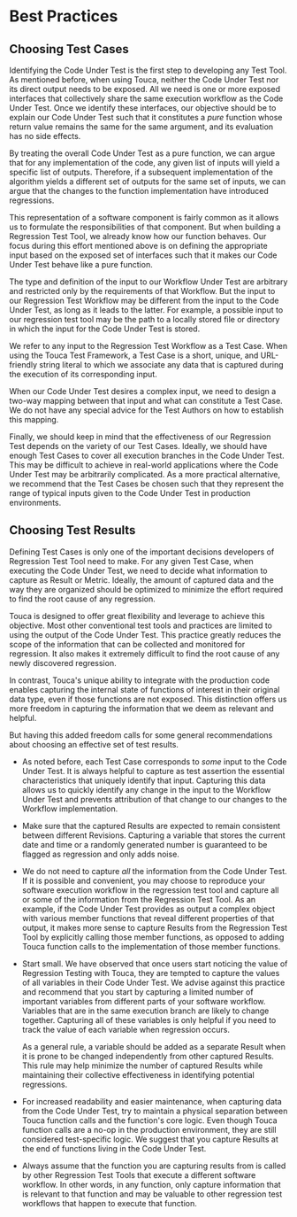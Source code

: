 # Best Practices

## Choosing Test Cases

Identifying the Code Under Test is the first step to developing any Test Tool.
As mentioned before, when using Touca, neither the Code Under Test nor its
direct output needs to be exposed. All we need is one or more exposed interfaces
that collectively share the same execution workflow as the Code Under Test. Once
we identify these interfaces, our objective should be to explain our Code Under
Test such that it constitutes a _pure_ function whose return value remains the
same for the same argument, and its evaluation has no side effects.

By treating the overall Code Under Test as a pure function, we can argue that
for any implementation of the code, any given list of inputs will yield a
specific list of outputs. Therefore, if a subsequent implementation of the
algorithm yields a different set of outputs for the same set of inputs, we can
argue that the changes to the function implementation have introduced
regressions.

This representation of a software component is fairly common as it allows us to
formulate the responsibilities of that component. But when building a Regression
Test Tool, we already know how our function behaves. Our focus during this
effort mentioned above is on defining the appropriate input based on the exposed
set of interfaces such that it makes our Code Under Test behave like a pure
function.

The type and definition of the input to our Workflow Under Test are arbitrary
and restricted only by the requirements of that Workflow. But the input to our
Regression Test Workflow may be different from the input to the Code Under Test,
as long as it leads to the latter. For example, a possible input to our
regression test tool may be the path to a locally stored file or directory in
which the input for the Code Under Test is stored.

We refer to any input to the Regression Test Workflow as a Test Case. When using
the Touca Test Framework, a Test Case is a short, unique, and URL-friendly
string literal to which we associate any data that is captured during the
execution of its corresponding input.

When our Code Under Test desires a complex input, we need to design a two-way
mapping between that input and what can constitute a Test Case. We do not have
any special advice for the Test Authors on how to establish this mapping.

Finally, we should keep in mind that the effectiveness of our Regression Test
depends on the variety of our Test Cases. Ideally, we should have enough Test
Cases to cover all execution branches in the Code Under Test. This may be
difficult to achieve in real-world applications where the Code Under Test may be
arbitrarily complicated. As a more practical alternative, we recommend that the
Test Cases be chosen such that they represent the range of typical inputs given
to the Code Under Test in production environments.

## Choosing Test Results

Defining Test Cases is only one of the important decisions developers of
Regression Test Tool need to make. For any given Test Case, when executing the
Code Under Test, we need to decide what information to capture as Result or
Metric. Ideally, the amount of captured data and the way they are organized
should be optimized to minimize the effort required to find the root cause of
any regression.

Touca is designed to offer great flexibility and leverage to achieve this
objective. Most other conventional test tools and practices are limited to using
the output of the Code Under Test. This practice greatly reduces the scope of
the information that can be collected and monitored for regression. It also
makes it extremely difficult to find the root cause of any newly discovered
regression.

In contrast, Touca's unique ability to integrate with the production code
enables capturing the internal state of functions of interest in their original
data type, even if those functions are not exposed. This distinction offers us
more freedom in capturing the information that we deem as relevant and helpful.

But having this added freedom calls for some general recommendations about
choosing an effective set of test results.

- As noted before, each Test Case corresponds to _some_ input to the Code Under
  Test. It is always helpful to capture as test assertion the essential
  characteristics that uniquely identify that input. Capturing this data allows
  us to quickly identify any change in the input to the Workflow Under Test and
  prevents attribution of that change to our changes to the Workflow
  implementation.

- Make sure that the captured Results are expected to remain consistent between
  different Revisions. Capturing a variable that stores the current date and
  time or a randomly generated number is guaranteed to be flagged as regression
  and only adds noise.

- We do not need to capture _all_ the information from the Code Under Test. If
  it is possible and convenient, you may choose to reproduce your software
  execution workflow in the regression test tool and capture all or some of the
  information from the Regression Test Tool. As an example, if the Code Under
  Test provides as output a complex object with various member functions that
  reveal different properties of that output, it makes more sense to capture
  Results from the Regression Test Tool by explicitly calling those member
  functions, as opposed to adding Touca function calls to the implementation of
  those member functions.

- Start small. We have observed that once users start noticing the value of
  Regression Testing with Touca, they are tempted to capture the values of all
  variables in their Code Under Test. We advise against this practice and
  recommend that you start by capturing a limited number of important variables
  from different parts of your software workflow. Variables that are in the same
  execution branch are likely to change together. Capturing all of these
  variables is only helpful if you need to track the value of each variable when
  regression occurs.

  As a general rule, a variable should be added as a separate Result when it is
  prone to be changed independently from other captured Results. This rule may
  help minimize the number of captured Results while maintaining their
  collective effectiveness in identifying potential regressions.

- For increased readability and easier maintenance, when capturing data from the
  Code Under Test, try to maintain a physical separation between Touca function
  calls and the function's core logic. Even though Touca function calls are a
  no-op in the production environment, they are still considered test-specific
  logic. We suggest that you capture Results at the end of functions living in
  the Code Under Test.

- Always assume that the function you are capturing results from is called by
  other Regression Test Tools that execute a different software workflow. In
  other words, in any function, only capture information that is relevant to
  that function and may be valuable to other regression test workflows that
  happen to execute that function.

